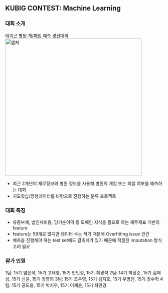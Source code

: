 
## KUBIG CONTEST: Machine Learning

### 대회 소개
데이콘 병원 개/폐업 예측 경진대회
<img width="435" alt="캡처" src="https://user-images.githubusercontent.com/79184083/156677600-398dc8eb-c518-45bc-9a74-e842472904eb.PNG">
* 최근 2개년의 재무정보와 병원 정보를 사용해 병원의 개업 또는 폐업 여부를 예측하는 대회
* 지도학습/정형데이터를 바탕으로 진행하는 분류 프로젝트

### 대회 특징
* 유동부채, 법인세비용, 당기순이익 등 도메인 지식을 필요로 하는 재무제표 기반의 feature
* feature는 58개로 많지만 데이터 수는 적기 때문에 Overfitting issue 관건
* 예측을 진행해야 하는 test set에도 결측치가 있기 때문에 적절한 imputation 방식 고려 필요

### 참가 인원
1팀: 15기 염윤석, 15기 고태영, 15기 반민정, 15기 최경석
2팀: 14기 박상준, 15기 김제성, 15기 신윤, 15기 정영희
3팀: 15기 조우영, 15기 김지호, 15기 우명진, 15기 장수혁
4팀: 15기 공도웅, 15기 박지우, 15기 이제윤, 15기 최민경
